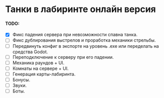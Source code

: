 # Танки в лабиринте онлайн версия

#### TODO:
- [x] Фикс падения сервера при невозможности спавна танка.
- [ ] Фикс дублирования выстрелов и проработка механики стрельбы.
- [ ] Передвинуть конфиг в экспорте на уровень .exe или переделать на средства Godot.
- [ ] Переподключение к серверу при его падении.
- [ ] Механика раундов + UI.
- [ ] Комнаты на сервере + UI.
- [ ] Генерация карты-лабиринта.
- [ ] Бонусы.
- [ ] Звуки.
- [ ] Боты.
